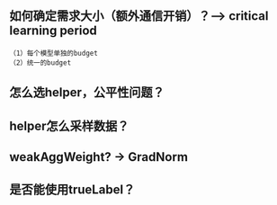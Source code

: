 ## 如何确定需求大小（额外通信开销）？--> critical learning period
    （1）每个模型单独的budget
    （2）统一的budget
## 怎么选helper，公平性问题？
## helper怎么采样数据？
## weakAggWeight? -> GradNorm
## 是否能使用trueLabel？